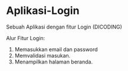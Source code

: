 # Aplikasi-Login
Sebuah Aplikasi dengan fitur Login (DICODING)

Alur Fitur Login:
1. Memasukkan email dan password
2. Memvalidasi masukan.
3. Menampilkan halaman beranda.

